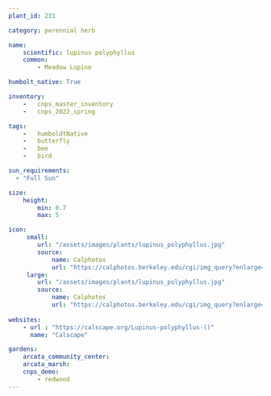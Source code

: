 ```yaml
---
plant_id: 231 

category: perennial herb

name: 
    scientific: lupinus polyphyllus 
    common: 
        - Meadow Lupine 

humbolt_native: True

inventory: 
    -   cnps_master_inventory
    -   cnps_2022_spring

tags:  
    -   humboldtNative
    -   butterfly 
    -   bee
    -   bird

sun_requirements:
  - "Full Sun"

size:
    height: 
        min: 0.7 
        max: 5

icon: 
     small: 
        url: "/assets/images/plants/lupinus_polyphyllus.jpg"
        source: 
            name: Calphotos
            url: "https://calphotos.berkeley.edu/cgi/img_query?enlarge=0000+0000+0907+1091"
     large: 
        url: "/assets/images/plants/lupinus_polyphyllus.jpg"
        source: 
            name: Calphotos
            url: "https://calphotos.berkeley.edu/cgi/img_query?enlarge=0000+0000+0907+1091"
 
websites:
    - url : "https://calscape.org/Lupinus-polyphyllus-()"
      name: "Calscape"

gardens:
    arcata_community_center:
    arcata_marsh:
    cnps_demo: 
        - redwood
---
```

